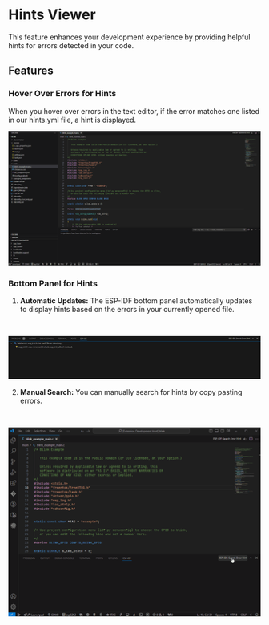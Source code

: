 # Hints Viewer

This feature enhances your development experience by providing helpful hints for errors detected in your code.

## Features

### Hover Over Errors for Hints

When you hover over errors in the text editor, if the error matches one listed in our hints.yml file, a hint is displayed.

<p>
  <img src="../../media/tutorials/hints/hover.gif" alt="Gif of hovering feature">
</p>

### Bottom Panel for Hints

1. **Automatic Updates:** The ESP-IDF bottom panel automatically updates to display hints based on the errors in your currently opened file.
<br>
<p>
  <img src="../../media/tutorials/hints/bottom_panel.png" alt="Screenshot of bottom panel">
</p>

2. **Manual Search:** You can manually search for hints by copy pasting errors.
<br>
<p>
  <img src="../../media/tutorials/hints/manual_search.gif" alt="Gif of manual search">
</p>

